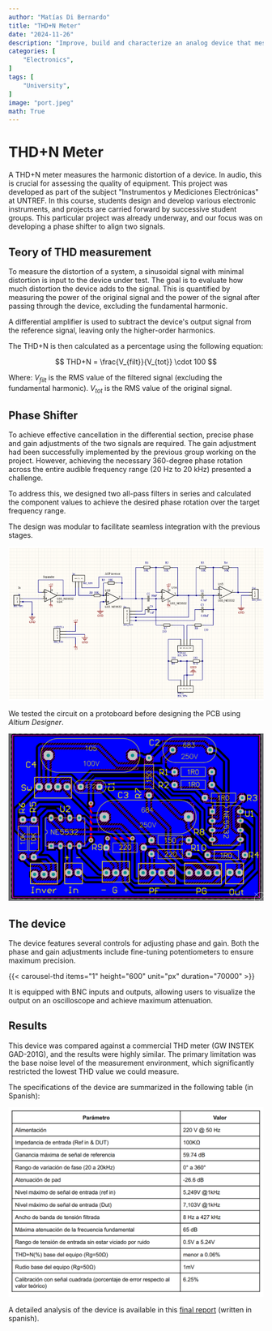 ```yaml
---
author: "Matías Di Bernardo"
title: "THD+N Meter"
date: "2024-11-26"
description: "Improve, build and characterize an analog device that messuare harmonic distortion."
categories: [
    "Electronics",
]
tags: [
    "University",
]
image: "port.jpeg"
math: True
---
```


# THD+N Meter
A THD+N meter measures the harmonic distortion of a device. In audio, this is crucial for assessing the quality of equipment. This project was developed as part of the subject "Instrumentos y Mediciones Electrónicas" at UNTREF. In this course, students design and develop various electronic instruments, and projects are carried forward by successive student groups. This particular project was already underway, and our focus was on developing a phase shifter to align two signals.

## Teory of THD measurement
To measure the distortion of a system, a sinusoidal signal with minimal distortion is input to the device under test. The goal is to evaluate how much distortion the device adds to the signal. This is quantified by measuring the power of the original signal and the power of the signal after passing through the device, excluding the fundamental harmonic.

A differential amplifier is used to subtract the device's output signal from the reference signal, leaving only the higher-order harmonics.

The THD+N is then calculated as a percentage using the following equation:

$$
THD+N = \frac{V_{filt}}{V_{tot}} \cdot 100
$$

Where:
$V_{filt}$ is the RMS value of the filtered signal (excluding the fundamental harmonic).
$V_{tot}$ is the RMS value of the original signal.

## Phase Shifter
To achieve effective cancellation in the differential section, precise phase and gain adjustments of the two signals are required. The gain adjustment had been successfully implemented by the previous group working on the project. However, achieving the necessary 360-degree phase rotation across the entire audible frequency range (20 Hz to 20 kHz) presented a challenge.

To address this, we designed two all-pass filters in series and calculated the component values to achieve the desired phase rotation over the target frequency range.

The design was modular to facilitate seamless integration with the previous stages.

![Esquematic of the phase shifter desing for the meter](esquem_thd.PNG)

We tested the circuit on a protoboard before designing the PCB using *Altium Designer*.

![PCB design of the circuit](pcb_thd.PNG)

## The device
The device features several controls for adjusting phase and gain. Both the phase and gain adjustments include fine-tuning potentiometers to ensure maximum precision.

{{< carousel-thd items="1" height="600" unit="px" duration="70000" >}}

It is equipped with BNC inputs and outputs, allowing users to visualize the output on an oscilloscope and achieve maximum attenuation.

## Results
This device was compared against a commercial THD meter (GW INSTEK GAD-201G), and the results were highly similar. The primary limitation was the base noise level of the measurement environment, which significantly restricted the lowest THD value we could measure.

The specifications of the device are summarized in the following table (in Spanish):

![Technical specifications for the device](specs_thd.PNG)

A detailed analysis of the device is available in this [final report](https://drive.google.com/file/d/1b36O_s27LkEJAZ6-y5TcdTT5wKB1xdGk/view?usp=sharing) (written in spanish).